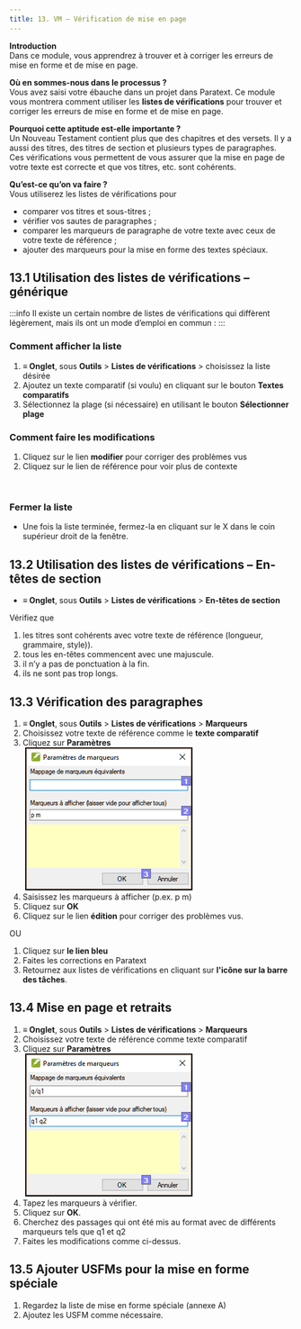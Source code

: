 ```yaml
---
title: 13. VM – Vérification de mise en page
---
```

**Introduction**  
Dans ce module, vous apprendrez à trouver et à corriger les erreurs de mise en forme et de mise en page.

**Où en sommes-nous dans le processus ?**  
Vous avez saisi votre ébauche dans un projet dans Paratext. Ce module vous montrera comment utiliser les **listes de vérifications** pour trouver et corriger les erreurs de mise en forme et de mise en page.

**Pourquoi cette aptitude est-elle importante ?**  
Un Nouveau Testament contient plus que des chapitres et des versets. Il y a aussi des titres, des titres de section et plusieurs types de paragraphes. Ces vérifications vous permettent de vous assurer que la mise en page de votre texte est correcte et que vos titres, etc. sont cohérents.

**Qu’est-ce qu’on va faire ?**  
Vous utiliserez les listes de vérifications pour

- comparer vos titres et sous-titres ;
- vérifier vos sautes de paragraphes ;
- comparer les marqueurs de paragraphe de votre texte avec ceux de votre texte de référence ;
- ajouter des marqueurs pour la mise en forme des textes spéciaux.



## 13.1 Utilisation des listes de vérifications – générique
:::info
Il existe un certain nombre de listes de vérifications qui diffèrent légèrement, mais ils ont un mode d’emploi en commun :
:::

### Comment afficher la liste
1. **≡ Onglet**, sous **Outils** \> **Listes de vérifications** \> choisissez la liste désirée
1. Ajoutez un texte comparatif (si voulu) en cliquant sur le bouton **Textes comparatifs**
1. Sélectionnez la plage (si nécessaire) en utilisant le bouton **Sélectionner plage**

### Comment faire les modifications
1. Cliquez sur le lien **modifier** pour corriger des problèmes vus
1. Cliquez sur le lien de référence pour voir plus de contexte

 
### Fermer la liste
-  Une fois la liste terminée, fermez-la en cliquant sur le X dans le coin supérieur droit de la fenêtre.

## 13.2 Utilisation des listes de vérifications – En-têtes de section

-  **≡ Onglet**, sous **Outils** \> **Listes de vérifications** \> **En-têtes de section**

Vérifiez que

1. les titres sont cohérents avec votre texte de référence (longueur, grammaire, style)).
1. tous les en-têtes commencent avec une majuscule.
1. il n’y a pas de ponctuation à la fin.
1. ils ne sont pas trop longs.

## 13.3 Vérification des paragraphes

1. **≡ Onglet**, sous **Outils** \> **Listes de vérifications** \> **Marqueurs**
1. Choisissez votre texte de référence comme le **texte comparatif**
1. Cliquez sur **Paramètres**  
    ![](../media/211be6500ac58eca4fcc4a18caa446cb.png)  
1. Saisissez les marqueurs à afficher (p.ex. p m)
1. Cliquez sur **OK**
1. Cliquez sur le lien **édition**  pour corriger des problèmes vus.

OU

1. Cliquez sur __le lien bleu__
1. Faites les corrections en Paratext
1. Retournez aux listes de vérifications en cliquant sur __l'icône sur la barre des tâches__.

## 13.4 Mise en page et retraits

1. **≡ Onglet**, sous **Outils** \> **Listes de vérifications** \> **Marqueurs**
1. Choisissez votre texte de référence comme texte comparatif
1. Cliquez sur **Paramètres**  
    ![](../media/e6adef6cccbc83bfda373cc0ff1e631f.png)  
1. Tapez les marqueurs à vérifier.
1. Cliquez sur **OK**.
1. Cherchez des passages qui ont été mis au format avec de différents marqueurs tels que q1 et q2
1. Faites les modifications comme ci-dessus.

## 13.5 Ajouter USFMs pour la mise en forme spéciale

1. Regardez la liste de mise en forme spéciale (annexe A)
1. Ajoutez les USFM comme nécessaire.
